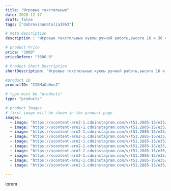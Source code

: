 ```yaml
---
title: "Игровые текстильные"
date: 2020-12-17
draft: false
tags: ["dubrovinanatalia1963"]

# meta description
description : "Игровые текстильные куклы ручной работы,высота 16 и 30 см."

# product Price
price: "3000"
priceBefore: "3600.0"

# Product Short Description
shortDescription: "Игровые текстильные куклы ручной работы,высота 16 и 30 см."

#product ID
productID: "CI6MaOaHosZ"

# type must be "products"
type: "products"

# product Images
# first image will be shown in the product page
images:
  - image: "https://scontent-arn2-1.cdninstagram.com/v/t51.2885-15/e35/131349216_435600990812010_1532170435841715237_n.jpg?se=7&tp=1&_nc_ht=scontent-arn2-1.cdninstagram.com&_nc_cat=106&_nc_ohc=NI-2Ux4Vc9AAX9hxxLN&ccb=7-4&oh=851fa791cd019a82fd3b36bc3b301ab9&oe=6083E7B6&ig_cache_key=MjQ2NjMzODMyMTM0MzU1NDc5OQ%3D%3D.2-ccb7-4"
  - image: "https://scontent-arn2-1.cdninstagram.com/v/t51.2885-15/e35/131348781_423349702192965_8726257447794477380_n.jpg?se=7&tp=1&_nc_ht=scontent-arn2-1.cdninstagram.com&_nc_cat=109&_nc_ohc=RGOf2ndzdtoAX_YaAxT&ccb=7-4&oh=862d0e237db76b55b43f6a9cbb840c34&oe=6084F48A&ig_cache_key=MjQ2NjMzODMyMTM2MDM0OTE1Mw%3D%3D.2-ccb7-4"
  - image: "https://scontent-arn2-1.cdninstagram.com/v/t51.2885-15/e35/131851177_2808526286096866_5243132223189231256_n.jpg?se=7&tp=1&_nc_ht=scontent-arn2-1.cdninstagram.com&_nc_cat=110&_nc_ohc=tbbsdegnwM0AX-FtLQD&ccb=7-4&oh=b0bd95bbdf42ecb787d7863318418357&oe=6082E192&ig_cache_key=MjQ2NjMzODMyMTM4NTQ1MDk0OQ%3D%3D.2-ccb7-4"
  - image: "https://scontent-arn2-1.cdninstagram.com/v/t51.2885-15/e35/131394848_258550939024263_8512516274896718657_n.jpg?se=7&tp=1&_nc_ht=scontent-arn2-1.cdninstagram.com&_nc_cat=103&_nc_ohc=hki1XCdPKb4AX_N6a14&ccb=7-4&oh=7000fb3fb8a5b87b79d51fc3c9b7e6d2&oe=608230DD&ig_cache_key=MjQ2NjMzODMyMTM2ODY0MzMzNA%3D%3D.2-ccb7-4"
  - image: "https://scontent-arn2-1.cdninstagram.com/v/t51.2885-15/e35/131418481_2988401578046102_6818046232523786508_n.jpg?se=7&tp=1&_nc_ht=scontent-arn2-1.cdninstagram.com&_nc_cat=102&_nc_ohc=U02gjppfYJQAX_SpKP1&ccb=7-4&oh=f5b749fd4521abf88ecf5a539cb889be&oe=608369F7&ig_cache_key=MjQ2NjMzODMyMTQyNzUwMzM4Mw%3D%3D.2-ccb7-4"
  - image: "https://scontent-arn2-1.cdninstagram.com/v/t51.2885-15/e35/131361239_393012208642141_6527821937378849107_n.jpg?se=7&tp=1&_nc_ht=scontent-arn2-1.cdninstagram.com&_nc_cat=101&_nc_ohc=3hhMurfyLJIAX9a9LR7&ccb=7-4&oh=5b5a8e4e4ecf0cb122eb551c80df75c3&oe=60826B3F&ig_cache_key=MjQ2NjMzODMyMTQzNTczNDE0Ng%3D%3D.2-ccb7-4"
  - image: "https://scontent-arn2-2.cdninstagram.com/v/t51.2885-15/e35/131388801_952414685579444_8086739814603501158_n.jpg?se=7&tp=1&_nc_ht=scontent-arn2-2.cdninstagram.com&_nc_cat=108&_nc_ohc=5XgON-yqyqcAX8Zrpgp&ccb=7-4&oh=5f8643a7983a4d5b28b2157738e92188&oe=6083C3C4&ig_cache_key=MjQ2NjMzODMyMTQ0NDI5NTA1Nw%3D%3D.2-ccb7-4"
  - image: "https://scontent-arn2-1.cdninstagram.com/v/t51.2885-15/e35/131659019_398008798304254_7487161866261027272_n.jpg?se=7&tp=1&_nc_ht=scontent-arn2-1.cdninstagram.com&_nc_cat=110&_nc_ohc=4I-GQH0SPHQAX_UBFgK&ccb=7-4&oh=daf7f91db2a76c88b3f16cd2f658f977&oe=60850C15&ig_cache_key=MjQ2NjMzODMyMTM4NTU2NjU1Mg%3D%3D.2-ccb7-4"
  - image: "https://scontent-arn2-1.cdninstagram.com/v/t51.2885-15/e35/131454074_112676800619068_5379920197242206352_n.jpg?se=7&tp=1&_nc_ht=scontent-arn2-1.cdninstagram.com&_nc_cat=104&_nc_ohc=nwvgoZ395sMAX-9Cu3L&ccb=7-4&oh=c013161a04379c416b2dc73ed7a8879b&oe=60839477&ig_cache_key=MjQ2NjMzODMyMTQxOTA4MzUyMg%3D%3D.2-ccb7-4"
  - image: "https://scontent-arn2-1.cdninstagram.com/v/t51.2885-15/e35/131485943_404419704237770_4088005639333741324_n.jpg?se=7&tp=1&_nc_ht=scontent-arn2-1.cdninstagram.com&_nc_cat=102&_nc_ohc=F9PC3HcQ6agAX_g-EWJ&ccb=7-4&oh=c605e4e73994e96a4c72f8f52d9460a9&oe=6082C466&ig_cache_key=MjQ2NjMzODMyMTM5MzgzMTI0Mw%3D%3D.2-ccb7-4"

---
```

lorem

